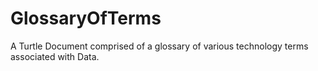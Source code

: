 GlossaryOfTerms
===============

A Turtle Document comprised of a glossary of various technology terms associated with Data. 
